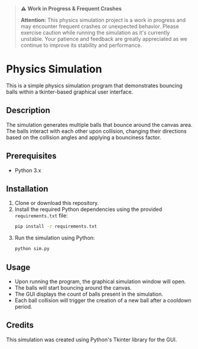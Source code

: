 > ⚠️ **Work in Progress & Frequent Crashes**  
> 
> **Attention:** This physics simulation project is a work in progress and may encounter frequent crashes or unexpected behavior. Please exercise caution while running the simulation as it's currently unstable. Your patience and feedback are greatly appreciated as we continue to improve its stability and performance.


# Physics Simulation

This is a simple physics simulation program that demonstrates bouncing balls within a tkinter-based graphical user interface.

## Description

The simulation generates multiple balls that bounce around the canvas area. The balls interact with each other upon collision, changing their directions based on the collision angles and applying a bounciness factor. 

## Prerequisites

- Python 3.x

## Installation

1. Clone or download this repository.
2. Install the required Python dependencies using the provided `requirements.txt` file:
    ```bash
    pip install -r requirements.txt
    ```
3. Run the simulation using Python:
    ```bash
    python sim.py
    ```

## Usage

- Upon running the program, the graphical simulation window will open.
- The balls will start bouncing around the canvas.
- The GUI displays the count of balls present in the simulation.
- Each ball collision will trigger the creation of a new ball after a cooldown period.

## Credits

This simulation was created using Python's Tkinter library for the GUI.

